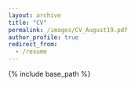 ```yaml
---
layout: archive
title: "CV"
permalink: /images/CV_August19.pdf
author_profile: true
redirect_from:
  - /resume
---
```


{% include base_path %}

